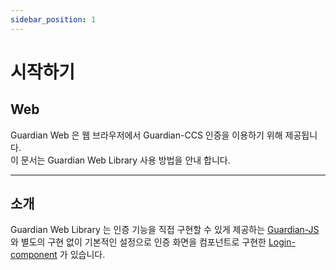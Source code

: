 ```yaml
---
sidebar_position: 1
---
```

# 시작하기

## Web

Guardian Web 은 웹 브라우저에서 Guardian-CCS 인증을 이용하기 위해 제공됩니다.  
이 문서는 Guardian Web Library 사용 방법을 안내 합니다.

---

## 소개
Guardian Web Library 는 인증 기능을 직접 구현할 수 있게 제공하는 [Guardian-JS](https://developers.fnsvalue.co.kr/ko/docs/web/guardianJS/start) 와
별도의 구현 없이 기본적인 설정으로 인증 화면을 컴포넌트로 구현한 [Login-component](https://developers.fnsvalue.co.kr/ko/docs/web/loginComponent/start) 가 있습니다.
